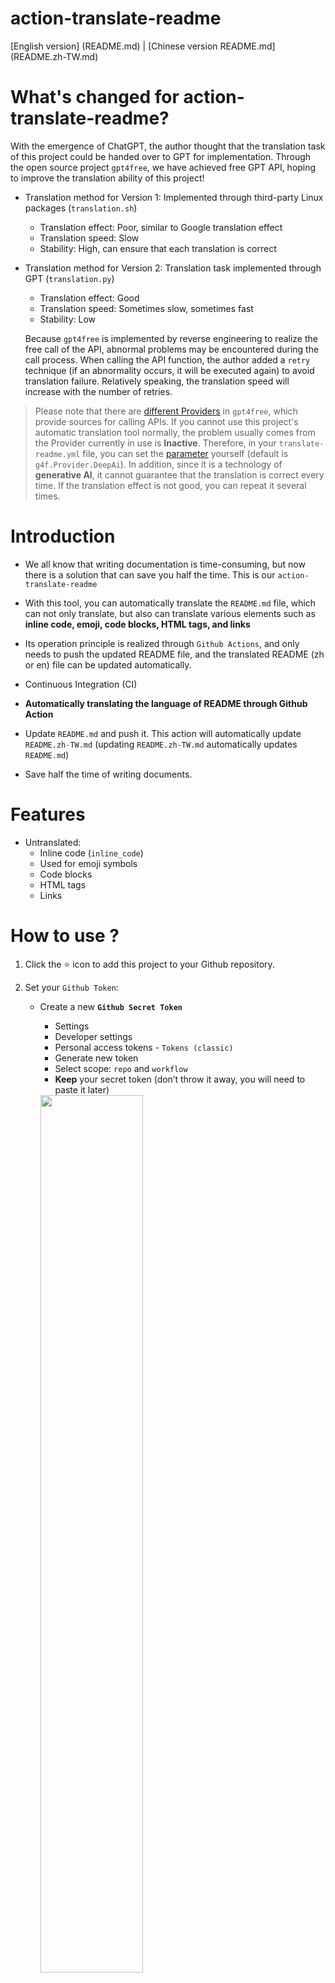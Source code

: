 # action-translate-readme

[English version] (README.md) | [Chinese version README.md] (README.zh-TW.md)

# What's changed for action-translate-readme?

With the emergence of ChatGPT, the author thought that the translation task of this project could be handed over to GPT for implementation. Through the open source project `gpt4free`, we have achieved free GPT API, hoping to improve the translation ability of this project!

* Translation method for Version 1: Implemented through third-party Linux packages (`translation.sh`)
  * Translation effect: Poor, similar to Google translation effect
  * Translation speed: Slow
  * Stability: High, can ensure that each translation is correct

* Translation method for Version 2: Translation task implemented through GPT (`translation.py`)
  * Translation effect: Good
  * Translation speed: Sometimes slow, sometimes fast
  * Stability: Low
  
  Because `gpt4free` is implemented by reverse engineering to realize the free call of the API, abnormal problems may be encountered during the call process. When calling the API function, the author added a `retry` technique (if an abnormality occurs, it will be executed again) to avoid translation failure. Relatively speaking, the translation speed will increase with the number of retries.

> Please note that there are [different Providers](https://github.com/xtekky/gpt4free#models) in `gpt4free`, which provide sources for calling APIs. If you cannot use this project's automatic translation tool normally, the problem usually comes from the Provider currently in use is **Inactive**. Therefore, in your `translate-readme.yml` file, you can set the [parameter](.github\workflows\translate-readme.yml) yourself (default is `g4f.Provider.DeepAi`). In addition, since it is a technology of **generative AI**, it cannot guarantee that the translation is correct every time. If the translation effect is not good, you can repeat it several times.

# Introduction

* We all know that writing documentation is time-consuming, but now there is a solution that can save you half the time. This is our `action-translate-readme`

* With this tool, you can automatically translate the `README.md` file, which can not only translate, but also can translate various elements such as **inline code, emoji, code blocks, HTML tags, and links**

* Its operation principle is realized through `Github Actions`, and only needs to push the updated README file, and the translated README (zh or en) file can be updated automatically.

* Continuous Integration (CI)

* **Automatically translating the language of README through Github Action**

* Update `README.md` and push it. This action will automatically update `README.zh-TW.md` (updating `README.zh-TW.md` automatically updates `README.md`)

* Save half the time of writing documents.

# Features

* Untranslated:
    * Inline code (`inline_code`)
    * Used for emoji symbols
    * Code blocks
    * HTML tags
    * Links

# How to use ?

1. Click the :star: icon to add this project to your Github repository.

2. Set your `Github Token`:

     * Create a new **`Github Secret Token`**
         * Settings
         * Developer settings
         * Personal access tokens - `Tokens (classic)`
         * Generate new token
         * Select scope: `repo` and `workflow`
         * **Keep** your secret token (don’t throw it away, you will need to paste it later)
         <img src = "https: //github.com/Lin-jun-xiang/action-translate-readme/assets/63782903/b7487b49-817c-4925-b94a-bdb7b025a0c2" width =" 60% " />

     * Create a new **`repository secret`**
         * In your repository - `settings`
         * `Securits and variables`
         * `Actions`
         * `New repository secret`
         * Fill in the tag according to `token` and name it (eg: `Action_Bot`)
         <img src = "https: //github.com/Lin-jun-xiang/action-translate-readme/assets/63782903/27dc7bcd-633f-431e-98e8-387b97ecd47c" width =" 60% " />

4. Create README language you want: `README.md`, `READM.zh-TW.md`, ...

5. Create your operation example in the directory `.github/workflows/your_action.yml`:

     ```
     # .github/workflows/translate.yml
     name: Translate Readme

     on:
         push:
             branches: ['**']

     jobs:
         translate:
             runs-on: ubuntu-latest
             steps:
                 - name: Checkout
                   uses: actions/checkout@v3
                   with:
                     fetch-depth: 3

                 - name: Auto Translate
                   uses: Lin-jun-xiang/action-translate-readme@v1 # Based on the tag
                   with:
                     token: ${{ secrets.Action_Bot }} # Based on step2 name
     ```

6. Now you can update `README.md`, and it will automatically generate a translated version!

    ![](./img/auto-translation.gif)

---

# Results of Test Document

* View [Test Document](https://github.com/Lin-jun-xiang/vscode-extensions-best/tree/main)
* Update the test document using our tool

<a href="#top">Back to top</a>